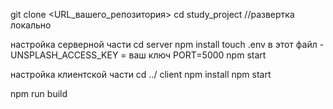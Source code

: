 git clone <URL_вашего_репозитория>
cd study_project  //развертка локально

настройка серверной части
cd server
npm install
touch .env
в этот файл - UNSPLASH_ACCESS_KEY = ваш ключ
PORT=5000
npm start

настройка клиентской части 
cd ../ client
npm install
npm start


npm run build